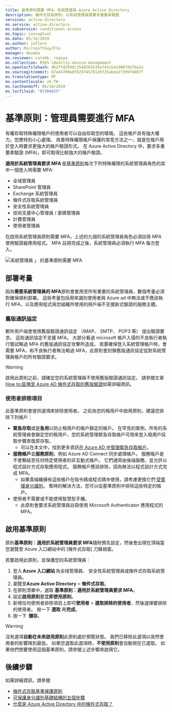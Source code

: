 ```yaml
---
title: 基準原則需要 MFA，系統管理員-Azure Active Directory
description: 條件式存取原則，以系統管理員需要多重要素驗證
services: active-directory
ms.service: active-directory
ms.subservice: conditional-access
ms.topic: conceptual
ms.date: 05/16/2019
ms.author: joflore
author: MicrosoftGuyJFlo
manager: daveba
ms.reviewer: calebb, rogoya
ms.collection: M365-identity-device-management
ms.openlocfilehash: 9b2ffd2949c2540265539a743cb41d8070d7ba2a
ms.sourcegitcommit: b7a44709a0f82974578126f25abee27399f0887f
ms.translationtype: MT
ms.contentlocale: zh-TW
ms.lasthandoff: 06/18/2019
ms.locfileid: "67204625"
---
```

# <a name="baseline-policy-require-mfa-for-admins"></a>基準原則：管理員需要進行 MFA

有權存取特殊權限帳戶的使用者可以自由存取您的環境。 這些帳戶具有強大權力，您應特別小心處理。 改善特殊權限帳戶保護的常見方法之一，就是在帳戶用於登入時要求更強大的帳戶驗證形式。 在 Azure Active Directory 中，要求多重要素驗證 (MFA)，即可取得比較強大的帳戶驗證。

**適用於系統管理員要求 MFA** 是[基準原則](concept-baseline-protection.md)每次下列特殊權限的系統管理員角色的其中一個登入時需要 MFA:

* 全域管理員
* SharePoint 管理員
* Exchange 系統管理員
* 條件式存取系統管理員
* 安全性系統管理員
* 技術支援中心管理員 / 密碼管理員
* 計費管理員
* 使用者管理員

在啟用系統管理員原則需要 MFA，上述的九個的系統管理員角色必須註冊 MFA 使用驗證器應用程式。 MFA 註冊完成之後，系統管理員必須執行 MFA 每次登入。

![系統管理員 」 的基準原則需要 MFA](./media/howto-baseline-protect-administrators/baseline-policy-require-mfa-for-admins.png)

## <a name="deployment-considerations"></a>部署考量

因為**需要系統管理員的 MFA**原則會套用至所有重要的系統管理員，數個考量必須對確保順利部署。 這些考量包括用來識別使用者與 Azure ad 中無法或不應該執行 MFA，以及應用程式與您組織所使用的用戶端不支援新式驗證的服務主體。

### <a name="legacy-protocols"></a>舊版通訊協定

郵件用戶端會使用舊版驗證通訊協定 （IMAP、 SMTP、 POP3 等） 提出驗證要求。 這些通訊協定不支援 MFA。 大部分看過 microsoft 帳戶入侵的不良執行者執行嘗試略過 MFA 的舊版通訊協定攻擊所造成。 若要確保登入系統管理帳戶時，會需要 MFA，和不良執行者無法略過 MFA，此原則會封鎖舊版通訊協定從對系統管理員帳戶的所有驗證要求。

> [!WARNING]
> 啟用此原則之前，請確定您的系統管理員不使用舊版驗證通訊協定。 請參閱文章[How to:區塊至 Azure AD 條件式存取的舊版驗證](howto-baseline-protect-legacy-auth.md#identify-legacy-authentication-use)如需詳細資訊。

### <a name="user-exclusions"></a>使用者排除項目

此基準原則會提供選項來排除使用者。 之前為您的租用戶中啟用原則，建議您排除下列帳戶：

* **緊急存取**或是**急用**以防止租用戶的帳戶鎖定的帳戶。 在罕見的案例，所有的系統管理員會鎖定您的租用戶，您的系統管理緊急存取帳戶可用來登入租用戶採取步驟來復原存取。
   * 可以在本文中，找到更多資訊[在 Azure AD 中管理緊急存取帳戶](../users-groups-roles/directory-emergency-access.md)。
* **服務帳戶**並**服務原則**，例如 Azure AD Connect 同步處理帳戶。 服務帳戶是不會繫結至任何特定使用者的非互動式帳戶。 它們通常由後端服務，並允許以程式設計方式存取應用程式。 服務帳戶應該排除，因為無法以程式設計方式完成 MFA。
   * 如果貴組織擁有這些帳戶在指令碼或程式碼中使用，請考慮更換它們 [受管理身分識別](../managed-identities-azure-resources/overview.md)。 暫時的解決方法，您可以從基準原則中排除這些特定的帳戶。
* 使用者不需要或不能使用智慧型手機。
   * 此原則會要求系統管理員註冊使用 Microsoft Authenticator 應用程式的 MFA。

## <a name="enable-the-baseline-policy"></a>啟用基準原則

原則**基準原則：適用於系統管理員要求 MFA**隨附預先設定，然後會出現在頂端當您瀏覽至 Azure 入口網站中的 [條件式存取] 刀鋒視窗。

若要啟用此原則，並保護您的系統管理員：

1. 登入 **Azure 入口網站** 為全域管理員、 安全性系統管理員或條件式存取系統管理員。
1. 瀏覽至**Azure Active Directory** > **條件式存取**。
1. 在原則清單中，選取 **基準原則：適用於系統管理員要求 MFA**。
1. 設定**啟用原則**要**立即使用原則**。
1. 新增任何使用者排除項目上即可**使用者** > **選取排除的使用者**，然後選擇要排除的使用者。 按一下 **選取** 再**完成**。
1. 按一下  **儲存**。

> [!WARNING]
> 沒有選項**自動在未來啟用原則**此原則處於預覽狀態。 我們已移除此選項以突然使用者的影響降到最低。 如果您選取此選項時，**不使用原則**會自動現在已選取。 如果他們想要使用這個基準原則，請參閱上述步驟來啟用它。

## <a name="next-steps"></a>後續步驟

如需詳細資訊，請參閱

* [條件式存取基準保護原則](concept-baseline-protection.md)
* [可保護身分識別基礎結構的五個步驟](../../security/azure-ad-secure-steps.md)
* [什麼是 Azure Active Directory 中的條件式存取？](overview.md)
